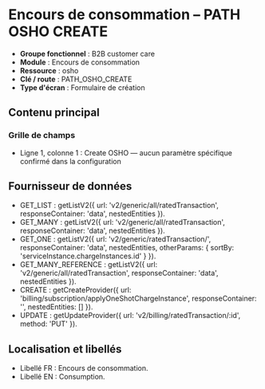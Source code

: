# Encours de consommation – PATH OSHO CREATE

- **Groupe fonctionnel** : B2B customer care
- **Module** : Encours de consommation
- **Ressource** : osho
- **Clé / route** : PATH_OSHO_CREATE
- **Type d'écran** : Formulaire de création

## Contenu principal
### Grille de champs
- Ligne 1, colonne 1 : Create OSHO — aucun paramètre spécifique confirmé dans la configuration

## Fournisseur de données
- GET_LIST : getListV2({
  url: 'v2/generic/all/ratedTransaction',
  responseContainer: 'data',
  nestedEntities
}).
- GET_MANY : getListV2({
  url: 'v2/generic/all/ratedTransaction',
  responseContainer: 'data',
  nestedEntities
}).
- GET_ONE : getListV2({
  url: 'v2/generic/ratedTransaction/',
  responseContainer: 'data',
  nestedEntities,
  otherParams: {
    sortBy: 'serviceInstance.chargeInstances.id'
  }
}).
- GET_MANY_REFERENCE : getListV2({
  url: 'v2/generic/all/ratedTransaction',
  responseContainer: 'data',
  nestedEntities
}).
- CREATE : getCreateProvider({
  url: 'billing/subscription/applyOneShotChargeInstance',
  responseContainer: '',
  nestedEntities: []
}).
- UPDATE : getUpdateProvider({
  url: 'v2/billing/ratedTransaction/:id',
  method: 'PUT'
}).

## Localisation et libellés
- Libellé FR : Encours de consommation.
- Libellé EN : Consumption.